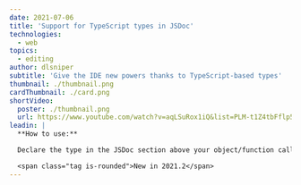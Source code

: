 ```yaml
---
date: 2021-07-06
title: 'Support for TypeScript types in JSDoc'
technologies:
  - web
topics:
  - editing
author: dlsniper
subtitle: 'Give the IDE new powers thanks to TypeScript-based types'
thumbnail: ./thumbnail.png
cardThumbnail: ./card.png
shortVideo:
  poster: ./thumbnail.png
  url: https://www.youtube.com/watch?v=aqLSuRox1iQ&list=PLM-t1Z4tbFflp57RnfgjXOdpOg6fLhs_q&index=8
leadin: |
  **How to use:**

  Declare the type in the JSDoc section above your object/function call and watch the IDE be able to infer the properties and methods of the target object.

  <span class="tag is-rounded">New in 2021.2</span>
---
```


